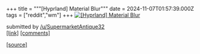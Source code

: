 +++
title = """[Hyprland] Material Blur"""
date = 2024-11-07T01:57:39.000Z
tags = ["reddit","wm"]
+++
[![[Hyprland] Material Blur](https://b.thumbs.redditmedia.com/7S9TupoBsVOJhcvfQlLScJQRCcqLLNCTMO5X4tWNp3A.jpg "[Hyprland] Material Blur")](https://www.reddit.com/r/unixporn/comments/1glfj9a/hyprland_material_blur/)

submitted by [/u/SupermarketAntique32](https://www.reddit.com/user/SupermarketAntique32)  
[\[link\]](https://www.reddit.com/gallery/1glfj9a) [\[comments\]](https://www.reddit.com/r/unixporn/comments/1glfj9a/hyprland_material_blur/)

[[source]](https://www.reddit.com/r/unixporn/comments/1glfj9a/hyprland_material_blur/)
